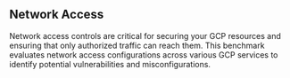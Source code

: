 ## Network Access

Network access controls are critical for securing your GCP resources and ensuring that only authorized traffic can reach them. This benchmark evaluates network access configurations across various GCP services to identify potential vulnerabilities and misconfigurations.